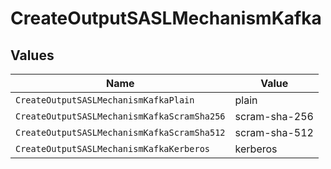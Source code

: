 # CreateOutputSASLMechanismKafka


## Values

| Name                                        | Value                                       |
| ------------------------------------------- | ------------------------------------------- |
| `CreateOutputSASLMechanismKafkaPlain`       | plain                                       |
| `CreateOutputSASLMechanismKafkaScramSha256` | scram-sha-256                               |
| `CreateOutputSASLMechanismKafkaScramSha512` | scram-sha-512                               |
| `CreateOutputSASLMechanismKafkaKerberos`    | kerberos                                    |